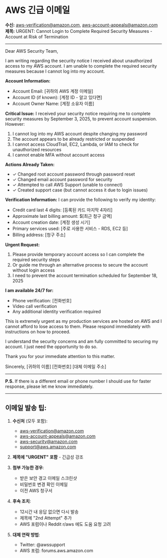 # AWS 긴급 이메일

**수신:** aws-verification@amazon.com, aws-account-appeals@amazon.com
**제목:** URGENT: Cannot Login to Complete Required Security Measures - Account at Risk of Termination

---

Dear AWS Security Team,

I am writing regarding the security notice I received about unauthorized access to my AWS account. I am unable to complete the required security measures because I cannot log into my account.

**Account Information:**
- Account Email: [귀하의 AWS 계정 이메일]
- Account ID (if known): [계정 ID - 알고 있다면]
- Account Owner Name: [계정 소유자 이름]

**Critical Issue:**
I received your security notice requiring me to complete security measures by September 3, 2025, to prevent account suspension. However:

1. I cannot log into my AWS account despite changing my password
2. The account appears to be already restricted or suspended
3. I cannot access CloudTrail, EC2, Lambda, or IAM to check for unauthorized resources
4. I cannot enable MFA without account access

**Actions Already Taken:**
- ✓ Changed root account password through password reset
- ✓ Changed email account password for security
- ✓ Attempted to call AWS Support (unable to connect)
- ✓ Created support case (but cannot access it due to login issues)

**Verification Information:**
I can provide the following to verify my identity:
- Credit card last 4 digits: [등록된 카드 마지막 4자리]
- Approximate last billing amount: $[최근 청구 금액]
- Account creation date: [계정 생성 시기]
- Primary services used: [주로 사용한 서비스 - RDS, EC2 등]
- Billing address: [청구 주소]

**Urgent Request:**
1. Please provide temporary account access so I can complete the required security steps
2. Or guide me through an alternative process to secure the account without login access
3. I need to prevent the account termination scheduled for September 18, 2025

**I am available 24/7 for:**
- Phone verification: [전화번호]
- Video call verification
- Any additional identity verification required

This is extremely urgent as my production services are hosted on AWS and I cannot afford to lose access to them. Please respond immediately with instructions on how to proceed.

I understand the security concerns and am fully committed to securing my account. I just need the opportunity to do so.

Thank you for your immediate attention to this matter.

Sincerely,
[귀하의 이름]
[전화번호]
[대체 이메일 주소]

---

**P.S.** If there is a different email or phone number I should use for faster response, please let me know immediately.

---

## 이메일 발송 팁:

1. **수신처** (모두 포함):
   - aws-verification@amazon.com
   - aws-account-appeals@amazon.com
   - aws-security@amazon.com
   - support@aws.amazon.com

2. **제목에 "URGENT" 포함** - 긴급성 강조

3. **첨부 가능한 경우**:
   - 받은 보안 경고 이메일 스크린샷
   - 비밀번호 변경 확인 이메일
   - 이전 AWS 청구서

4. **후속 조치**:
   - 12시간 내 응답 없으면 다시 발송
   - 제목에 "2nd Attempt" 추가
   - AWS 포럼이나 Reddit r/aws 에도 도움 요청 고려

5. **대체 연락 방법**:
   - Twitter: @awssupport
   - AWS 포럼: forums.aws.amazon.com